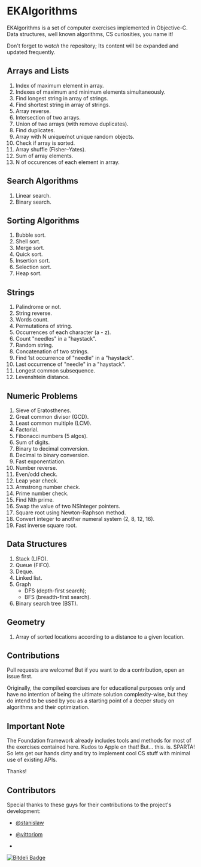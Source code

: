 EKAlgorithms
============

EKAlgorithms is a set of computer exercises implemented in Objective-C. 
Data structures, well known algorithms, CS curiosities, you name it!

Don't forget to *watch* the repository; Its content will be expanded and updated frequently.

Arrays and Lists
----------------------
 
1. Index of maximum element in array.
2. Indexes of maximum and minimum elements simultaneously.
3. Find longest string in array of strings. 
4. Find shortest string in array of strings.
5. Array reverse.
6. Intersection of two arrays.
7. Union of two arrays (with remove duplicates).
8. Find duplicates.
9. Array with N unique/not unique random objects.
10. Check if array is sorted.
11. Array shuffle (Fisher–Yates).
12. Sum of array elements.
13. N of occurences of each element in array.

Search Algorithms
-----------------
1. Linear search.
2. Binary search.

Sorting Algorithms
------------------
1. Bubble sort.
2. Shell sort.
3. Merge sort.  
4. Quick sort.  
5. Insertion sort.
6. Selection sort.
7. Heap sort.

Strings
-------
1. Palindrome or not.
2. String reverse.
3. Words count.
4. Permutations of string. 
5. Occurrences of each character (a - z).
6. Count "needles" in a "haystack".
7. Random string.
8. Concatenation of two strings.
9. Find 1st occurrence of "needle" in a "haystack".
10. Last occurrence of "needle" in a "haystack".
11. Longest common subsequence.
12. Levenshtein distance.

Numeric Problems
----------------
1. Sieve of Eratosthenes.
2. Great common divisor (GCD).
3. Least common multiple (LCM).
4. Factorial.
5. Fibonacci numbers (5 algos).
6. Sum of digits.
7. Binary to decimal conversion.
8. Decimal to binary conversion.
9. Fast exponentiation.
10. Number reverse.
11. Even/odd check.
12. Leap year check.
13. Armstrong number check.
14. Prime number check.
15. Find Nth prime.
16. Swap the value of two NSInteger pointers.
17. Square root using Newton-Raphson method.
18. Convert integer to another numeral system (2, 8, 12, 16).  
19. Fast inverse square root.

Data Structures
---------------
1. Stack (LIFO).
2. Queue (FIFO).
3. Deque.
4. Linked list.
5. Graph 
    - DFS (depth-first search);
    - BFS (breadth-first search).
6. Binary search tree (BST).

Geometry
--------
1. Array of sorted locations according to a distance to a given location.

Contributions
-------------   
Pull requests are welcome! But if you want to do a contribution, open an issue first.

Originally, the compiled exercises are for educational purposes only and have no intention of being the ultimate solution complexity-wise, but they do intend to be used by you as a starting point of a deeper study on algorithms and their optimization. 

Important Note
--------------
The Foundation framework already includes tools and methods for most of the exercises contained here. Kudos to Apple on that!
But... this. is. SPARTA!
So lets get our hands dirty and try to implement cool CS stuff with minimal use of existing APIs.

Thanks!

Contributors
------------
Special thanks to these guys for their contributions to the project's development:
- [@stanislaw](https://github.com/stanislaw)
- [@vittoriom ](https://github.com/vittoriom)

-
[![Bitdeli Badge](https://d2weczhvl823v0.cloudfront.net/EvgenyKarkan/ekalgorithms/trend.png)](https://bitdeli.com/free "Bitdeli Badge")
